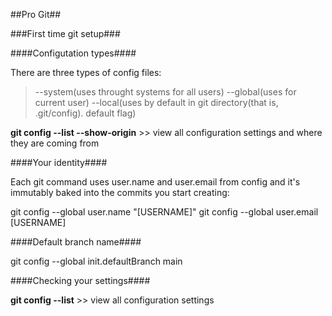 ##Pro Git##

###First time git setup###

####Configutation types####

There are three types of config files:

> --system(uses throught systems for all users)
> --global(uses for current user)
> --local(uses by default in git directory(that is, .git/config). default flag)

**git config --list --show-origin** >> view all configuration settings and where they are coming from

####Your identity####

Each git command uses user.name and user.email from config and it's immutably baked into the commits
you start creating:

git config --global user.name "[USERNAME]"
git config --global user.email [USERNAME]

####Default branch name####

git config --global init.defaultBranch main

####Checking your settings####

**git config --list** >> view all configuration settings
